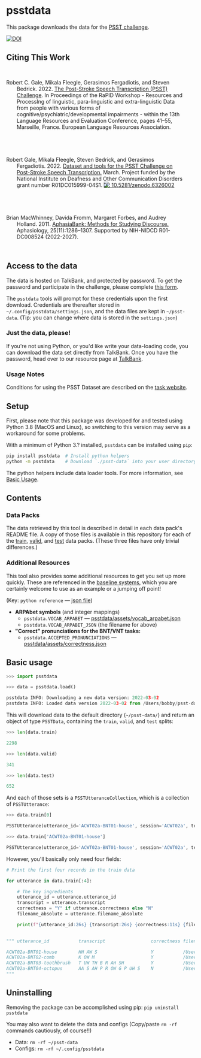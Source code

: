 # psstdata

This package downloads the data for the [PSST challenge](https://psst.study).

[![DOI](https://zenodo.org/badge/464440318.svg)](https://zenodo.org/badge/latestdoi/464440318)

<style>
  .bibliography { padding: 2em; text-indent: -2em; }
</style>

## Citing This Work

<p class="bibliography">
Robert C. Gale, Mikala Fleegle, Gerasimos Fergadiotis, and Steven Bedrick. 2022. 
<a href="https://aclanthology.org/2022.rapid-1.6">The Post-Stroke Speech Transcription (PSST) Challenge</a>.
In Proceedings of the RaPID Workshop - Resources and ProcessIng of linguistic, para-linguistic and extra-linguistic Data 
from people with various forms of cognitive/psychiatric/developmental impairments - within the 13th Language Resources 
and Evaluation Conference, pages 41–55, Marseille, France. European Language Resources Association.
</p>

<p class="bibliography">
Robert Gale, Mikala Fleegle, Steven Bedrick, and Gerasimos Fergadiotis. 2022. 
<a href="https://zenodo.org/record/6326002#.ZF2wicHMKvA">Dataset and tools for the PSST Challenge on Post-Stroke Speech Transcription.</a>
March. Project funded by the National Institute on Deafness and Other Communication Disorders 
grant number R01DC015999-04S1.
<a href="https://zenodo.org/badge/latestdoi/464440318"><img src="https://zenodo.org/badge/464440318.svg" alt="DOI: 10.5281/zenodo.6326002"></a>
</p>

<p class="bibliography">
Brian MacWhinney, Davida Fromm, Margaret Forbes, and Audrey Holland. 2011.
<a href="https://www.ncbi.nlm.nih.gov/pmc/articles/PMC3424615/">AphasiaBank: Methods for Studying Discourse.</a> 
Aphasiology, 25(11):1286–1307.
Supported by NIH-NIDCD R01-DC008524 (2022-2027).
</p>

## Access to the data

The data is hosted on TalkBank, and protected by password. To get the password and participate in the challenge, please complete [this form](https://docs.google.com/forms/d/e/1FAIpQLScwAC3j7NQ2giyFSjrNen6NhmSbnHqdxS915ftZDBRi2SHQtQ/viewform).

The `psstdata` tools will prompt for these credentials upon the first download. Credentials are thereafter stored in `~/.config/psstdata/settings.json`, and the data files are kept in `~/psst-data`. (Tip: you can change where data is stored in the `settings.json`)

### Just the data, please!

If you're not using Python, or you'd like write your data-loading code, you can download the data set directly 
from TalkBank. Once you have the password, head over to our resource page at [TalkBank](https://media.talkbank.org/aphasia/RaPID/). 

### Usage Notes

Conditions for using the PSST Dataset are described on the [task website](https://psst.study).

## Setup

First, please note that this package was developed for and tested using Python 3.8 (MacOS and Linux), so switching to 
this version may serve as a workaround for some problems.

With a minimum of Python 3.? installed, `psstdata` can be installed using `pip`:

```bash
pip install psstdata  # Install python helpers
python -m psstdata    # Download `./psst-data` into your user directory (437MB on disk)
```

The python helpers include data loader tools. For more information, see [Basic Usage](#basic-usage).

## Contents

### Data Packs
The data retrieved by this tool is described in detail in each data pack's README file. A copy of those files is available in this repository for each of the [train](readme/train/README.md), [valid](readme/valid/README.md), and [test](readme/test/README.md) data packs. (These three files have only trivial differences.)

### Additional Resources
This tool also provides some additional resources to get you set up more quickly. These are referenced in the [baseline systems](https://github.com/PSST-Challenge/psstbaseline), which you are certainly welcome to use as an example or a jumping off point!

(Key: `python reference` — [json file]())

- **ARPAbet symbols** (and integer mappings)
  - `psstdata.VOCAB_ARPABET` — [psstdata/assets/vocab_arpabet.json](psstdata/assets/vocab_arpabet.json)  
  - `psstdata.VOCAB_ARPABET_JSON` (the filename for above)
- **"Correct" pronunciations for the BNT/VNT tasks:**
  - `psstdata.ACCEPTED_PRONUNCIATIONS` — [psstdata/assets/correctness.json](psstdata/assets/correctness.json) 

## Basic usage

```python
>>> import psstdata

>>> data = psstdata.load()

psstdata INFO: Downloading a new data version: 2022-03-02
psstdata INFO: Loaded data version 2022-03-02 from /Users/bobby/psst-data

```

This will download data to the default directory (`~/psst-data/`) and return an object of type `PSSTData`, containing the `train`, `valid`, and `test` splits:

```python
>>> len(data.train)

2298

>>> len(data.valid)

341

>>> len(data.test)

652
```

And each of those sets is a `PSSTUtteranceCollection`, which is a collection of `PSSTUtterance`:

```python
>>> data.train[0]

PSSTUtterance(utterance_id='ACWT02a-BNT01-house', session='ACWT02a', test='BNT', prompt='house', transcript='HH AW S', aq_index=74.6, correctness=True, filename='audio/bnt/ACWT02a/ACWT02a-BNT01-house.wav', duration_frames=12752)

>>> data.train['ACWT02a-BNT01-house']

PSSTUtterance(utterance_id='ACWT02a-BNT01-house', session='ACWT02a', test='BNT', prompt='house', transcript='HH AW S', aq_index=74.6, correctness=True, filename='audio/bnt/ACWT02a/ACWT02a-BNT01-house.wav', duration_frames=12752)
```

However, you'll basically only need four fields:

```python
# Print the first four records in the train data

for utterance in data.train[:4]:

    # The key ingredients
    utterance_id = utterance.utterance_id
    transcript = utterance.transcript
    correctness = "Y" if utterance.correctness else "N"
    filename_absolute = utterance.filename_absolute

    print(f"{utterance_id:26s} {transcript:26s} {correctness:11s} {filename_absolute}")

    
""" utterance_id           transcript                 correctness filename_absolute

ACWT02a-BNT01-house        HH AW S                    Y           /Users/bobby/audio/bnt/ACWT02a/ACWT02a-BNT01-house.wav
ACWT02a-BNT02-comb         K OW M                     Y           /Users/bobby/audio/bnt/ACWT02a/ACWT02a-BNT02-comb.wav
ACWT02a-BNT03-toothbrush   T UW TH B R AH SH          Y           /Users/bobby/audio/bnt/ACWT02a/ACWT02a-BNT03-toothbrush.wav
ACWT02a-BNT04-octopus      AA S AH P R OW G P UH S    N           /Users/bobby/audio/bnt/ACWT02a/ACWT02a-BNT04-octopus.wav
"""
```


## Uninstalling

Removing the package can be accomplished using pip:
`pip uninstall psstdata`

You may also want to delete the data and configs (Copy/paste `rm -rf` commands cautiously, of course!!)
- Data: `rm -rf ~/psst-data`
- Configs: `rm -rf ~/.config/psstdata`
